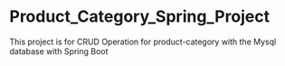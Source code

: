 # Product_Category_Spring_Project
This project is for CRUD Operation for product-category with the Mysql database with Spring Boot

